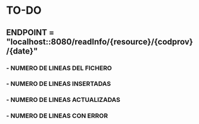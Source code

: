 # TO-DO

## ENDPOINT = "localhost::8080/readInfo/{resource}/{codprov}/{date}"

### - NUMERO DE LINEAS DEL FICHERO

### - NUMERO DE LINEAS INSERTADAS

### - NUMERO DE LINEAS ACTUALIZADAS

### - NUMERO DE LINEAS CON ERROR

